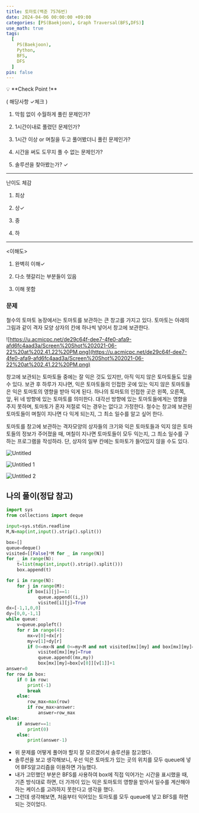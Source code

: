 ```yaml
---
title: 토마토(백준 7576번)
date: 2024-04-06 00:00:00 +09:00
categories: [PS(Baekjoon), Graph Traversal(BFS,DFS)]
use_math: true
tags:
  [
    PS(Baekjoon),
    Python,
    BFS,
    DFS
  ]
pin: false
---
```


<aside>
💡 **Check Point !**

( 해당사항 ✓체크 )

1. 막힘 없이 수월하게 풀린 문제인가? 

2. 1시간이내로 풀렸던 문제인가?

3. 1시간 이상 or 며칠을 두고 풀어봤더니 풀린 문제인가?

4. 시간을 써도 도무지 풀 수 없는 문제인가?

5. 솔루션을 찾아봤는가? ✓

---

난이도 체감

1. 최상

2. 상✓

3. 중

4. 하

---

<이해도>

1. 완벽히 이해✓

2. 다소 헷갈리는 부분들이 있음

3. 이해 못함

</aside>

### 문제

철수의 토마토 농장에서는 토마토를 보관하는 큰 창고를 가지고 있다. 토마토는 아래의 그림과 같이 격자 모양 상자의 칸에 하나씩 넣어서 창고에 보관한다.

![https://u.acmicpc.net/de29c64f-dee7-4fe0-afa9-afd6fc4aad3a/Screen%20Shot%202021-06-22%20at%202.41.22%20PM.png](https://u.acmicpc.net/de29c64f-dee7-4fe0-afa9-afd6fc4aad3a/Screen%20Shot%202021-06-22%20at%202.41.22%20PM.png)

창고에 보관되는 토마토들 중에는 잘 익은 것도 있지만, 아직 익지 않은 토마토들도 있을 수 있다. 보관 후 하루가 지나면, 익은 토마토들의 인접한 곳에 있는 익지 않은 토마토들은 익은 토마토의 영향을 받아 익게 된다. 하나의 토마토의 인접한 곳은 왼쪽, 오른쪽, 앞, 뒤 네 방향에 있는 토마토를 의미한다. 대각선 방향에 있는 토마토들에게는 영향을 주지 못하며, 토마토가 혼자 저절로 익는 경우는 없다고 가정한다. 철수는 창고에 보관된 토마토들이 며칠이 지나면 다 익게 되는지, 그 최소 일수를 알고 싶어 한다.

토마토를 창고에 보관하는 격자모양의 상자들의 크기와 익은 토마토들과 익지 않은 토마토들의 정보가 주어졌을 때, 며칠이 지나면 토마토들이 모두 익는지, 그 최소 일수를 구하는 프로그램을 작성하라. 단, 상자의 일부 칸에는 토마토가 들어있지 않을 수도 있다.

![Untitled](https://github.com/gihuni99/gihuni99.github.io/assets/90080065/3d0126ff-9616-4666-8f5c-be7e1bedee1c)

![Untitled 1](https://github.com/gihuni99/gihuni99.github.io/assets/90080065/690e3021-666c-494a-a10d-ac42f8d27851)

![Untitled 2](https://github.com/gihuni99/gihuni99.github.io/assets/90080065/b4162654-d2ae-4c70-9b2d-09e6c6493db3)

## 나의 풀이(정답 참고)

```python
import sys
from collections import deque

input=sys.stdin.readline
M,N=map(int,input().strip().split())

box=[]
queue=deque()
visited=[[False]*M for _ in range(N)]
for _ in range(N):
    t=list(map(int,input().strip().split()))
    box.append(t)

for i in range(N):
    for j in range(M):
        if box[i][j]==1:
            queue.append((i,j))
            visited[i][j]=True
dx=[-1,1,0,0]
dy=[0,0,-1,1]
while queue:
    v=queue.popleft()
    for r in range(4):
        mx=v[0]+dx[r]
        my=v[1]+dy[r]
        if 0<=mx<N and 0<=my<M and not visited[mx][my] and box[mx][my]==0:
            visited[mx][my]=True
            queue.append((mx,my))
            box[mx][my]=box[v[0]][v[1]]+1
answer=0
for row in box:
    if 0 in row:
        print(-1)
        break
    else:
        row_max=max(row)
        if row_max>answer:
            answer=row_max
else:
    if answer==1:
        print(0)
    else:
        print(answer-1)
```

- 위 문제를 어떻게 풀어야 할지 잘 모르겠어서 솔루션을 참고했다.
- 솔루션을 보고 생각해보니, 우선 익은 토마토가 있는 곳의 위치를 모두 queue에 넣어 BFS알고리즘을 이용하면 가능했다.
- 내가 고민했던 부분은 BFS를 사용하여 box에 직접 익어가는 시간을 표시했을 때, 기존 방식대로 하면, 더 가까이 있는 익은 토마토의 영향을 받아서 일수를 계산해야 하는 케이스를 고려하지 못한다고 생각을 했다.
- 그런데 생각해보면, 처음부터 익어있는 토마토를 모두 queue에 넣고 BFS를 하면 되는 것이었다.